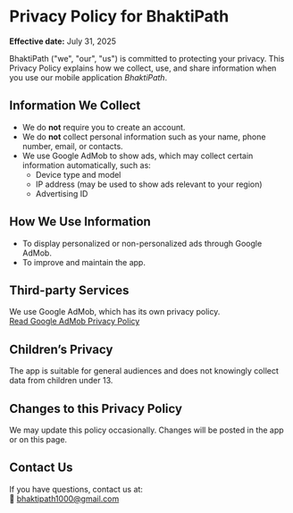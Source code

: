 # Privacy Policy for BhaktiPath

**Effective date:** July 31, 2025

BhaktiPath ("we", "our", "us") is committed to protecting your privacy. This Privacy Policy explains how we collect, use, and share information when you use our mobile application *BhaktiPath*.

## Information We Collect
- We do **not** require you to create an account.
- We do **not** collect personal information such as your name, phone number, email, or contacts.
- We use Google AdMob to show ads, which may collect certain information automatically, such as:
  - Device type and model
  - IP address (may be used to show ads relevant to your region)
  - Advertising ID

## How We Use Information
- To display personalized or non-personalized ads through Google AdMob.
- To improve and maintain the app.

## Third-party Services
We use Google AdMob, which has its own privacy policy.  
[Read Google AdMob Privacy Policy](https://policies.google.com/privacy)

## Children’s Privacy
The app is suitable for general audiences and does not knowingly collect data from children under 13.

## Changes to this Privacy Policy
We may update this policy occasionally. Changes will be posted in the app or on this page.

## Contact Us
If you have questions, contact us at:  
📧 bhaktipath1000@gmail.com

